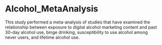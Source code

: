 # Alcohol_MetaAnalysis

This study performed a meta-analysis of studies that have examined the relationship between exposure to digital alcohol marketing content and past 30-day alcohol use, binge drinking, susceptibility to use alcohol among never users, and lifetime alcohol use.
